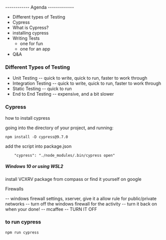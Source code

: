 ------------ Agenda -------------
- Different types of Testing
- Cypress
- What is Cypress?
- installing cypress
- Writing Tests
   - one for fun
   - one for an app
- Q&A


### Different Types of Testing

- Unit Testing   -- quick to write, quick to run, faster to work through
- Integration Testing -- quick to write, quick to run, faster to work through
- Static Testing --  quick to run 
- End to End Testing -- expensive, and a bit slower 


### Cypress

how to install cypress

going into the directory of your project, and running:

```npm install -D cypress@9.7.0```

add the script into package.json

```
    "cypress": "./node_modules/.bin/cypress open"
```

##### Windows 10  or using WSL2

install VCXRV package from compass or find it yourself on google 

Firewalls 

-- windows firewall settings, xserver, give it a allow rule for public/private networks
-- turn off the windows firewall for the activity 
-- turn it back on when your done!
-- mcaffee -- TURN IT OFF 

### to run cypress

`npm run cypress`
